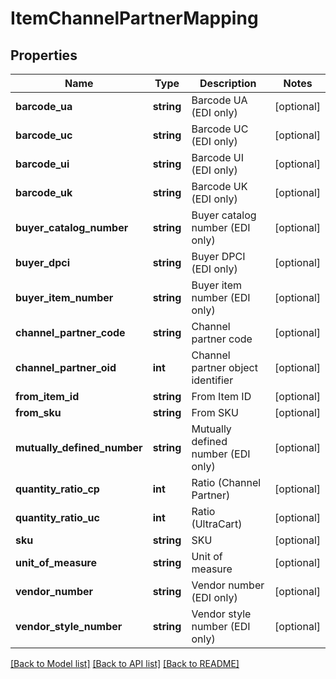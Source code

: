 # ItemChannelPartnerMapping

## Properties
Name | Type | Description | Notes
------------ | ------------- | ------------- | -------------
**barcode_ua** | **string** | Barcode UA (EDI only) | [optional] 
**barcode_uc** | **string** | Barcode UC (EDI only) | [optional] 
**barcode_ui** | **string** | Barcode UI (EDI only) | [optional] 
**barcode_uk** | **string** | Barcode UK (EDI only) | [optional] 
**buyer_catalog_number** | **string** | Buyer catalog number (EDI only) | [optional] 
**buyer_dpci** | **string** | Buyer DPCI (EDI only) | [optional] 
**buyer_item_number** | **string** | Buyer item number (EDI only) | [optional] 
**channel_partner_code** | **string** | Channel partner code | [optional] 
**channel_partner_oid** | **int** | Channel partner object identifier | [optional] 
**from_item_id** | **string** | From Item ID | [optional] 
**from_sku** | **string** | From SKU | [optional] 
**mutually_defined_number** | **string** | Mutually defined number (EDI only) | [optional] 
**quantity_ratio_cp** | **int** | Ratio (Channel Partner) | [optional] 
**quantity_ratio_uc** | **int** | Ratio (UltraCart) | [optional] 
**sku** | **string** | SKU | [optional] 
**unit_of_measure** | **string** | Unit of measure | [optional] 
**vendor_number** | **string** | Vendor number (EDI only) | [optional] 
**vendor_style_number** | **string** | Vendor style number (EDI only) | [optional] 

[[Back to Model list]](../README.md#documentation-for-models) [[Back to API list]](../README.md#documentation-for-api-endpoints) [[Back to README]](../README.md)


